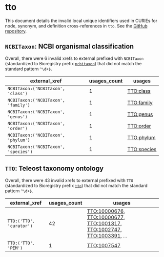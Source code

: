 # tto

This document details the invalid local unique identifiers used in CURIEs
for node, synonym, and definition cross-references in `tto`. See the [GitHub repository](https://github.com/phenoscape/teleost-taxonomy-ontology).


## `NCBITaxon`: NCBI organismal classification

Overall, there were 6 invalid
xrefs to external prefixed with `NCBITaxon` (standardized to Bioregistry
prefix [`ncbitaxon`](https://bioregistry.io/ncbitaxon)) that
did not match the standard pattern `^\d+$`.

| external_xref                        |   usages_count | usages                                                    |
|--------------------------------------|----------------|-----------------------------------------------------------|
| `NCBITaxon:('NCBITaxon', 'class')`   |              1 | [TTO:class](http://purl.obolibrary.org/obo/TTO_class)     |
| `NCBITaxon:('NCBITaxon', 'family')`  |              1 | [TTO:family](http://purl.obolibrary.org/obo/TTO_family)   |
| `NCBITaxon:('NCBITaxon', 'genus')`   |              1 | [TTO:genus](http://purl.obolibrary.org/obo/TTO_genus)     |
| `NCBITaxon:('NCBITaxon', 'order')`   |              1 | [TTO:order](http://purl.obolibrary.org/obo/TTO_order)     |
| `NCBITaxon:('NCBITaxon', 'phylum')`  |              1 | [TTO:phylum](http://purl.obolibrary.org/obo/TTO_phylum)   |
| `NCBITaxon:('NCBITaxon', 'species')` |              1 | [TTO:species](http://purl.obolibrary.org/obo/TTO_species) |

## `TTO`: Teleost taxonomy ontology

Overall, there were 43 invalid
xrefs to external prefixed with `TTO` (standardized to Bioregistry
prefix [`tto`](https://bioregistry.io/tto)) that
did not match the standard pattern `^\d+$`.

| external_xref            |   usages_count | usages                                                                                                                                                                                                                                                                                                         |
|--------------------------|----------------|----------------------------------------------------------------------------------------------------------------------------------------------------------------------------------------------------------------------------------------------------------------------------------------------------------------|
| `TTO:('TTO', 'curator')` |             42 | [TTO:10000676](http://purl.obolibrary.org/obo/TTO_10000676), [TTO:10000677](http://purl.obolibrary.org/obo/TTO_10000677), [TTO:1001317](http://purl.obolibrary.org/obo/TTO_1001317), [TTO:1002747](http://purl.obolibrary.org/obo/TTO_1002747), [TTO:1003391](http://purl.obolibrary.org/obo/TTO_1003391), ... |
| `TTO:('TTO', 'PEM')`     |              1 | [TTO:1007547](http://purl.obolibrary.org/obo/TTO_1007547)                                                                                                                                                                                                                                                      |

